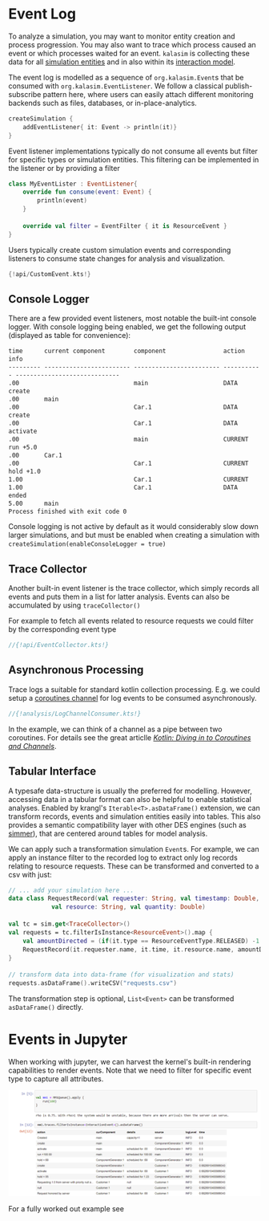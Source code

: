 # Event Log

To analyze a simulation, you may want to monitor entity creation and process progression. You may also want to trace which process caused an event or which processes waited for an event. `kalasim` is collecting these data for all  [simulation entities](basics.md) and in also within its [interaction model](component.md#process-interaction).


The event log is modelled as a sequence of `org.kalasim.Event`s that be consumed  with `org.kalasim.EventListener`. We follow a classical  publish-subscribe pattern here, where users can easily attach different monitoring backends such as files, databases, or in-place-analytics.

```kotlin
createSimulation { 
    addEventListener{ it: Event -> println(it)}    
}
```

Event listener implementations typically do not consume all events but filter for specific types or simulation entities. This filtering can be implemented in the listener or by providing a filter

```kotlin
class MyEventLister : EventListener{
    override fun consume(event: Event) {
        println(event)
    }

    override val filter = EventFilter { it is ResourceEvent }
}
```

Users typically create custom simulation events and corresponding listeners to consume state changes for analysis and visualization. 

```kotlin  hl_lines="1000"
{!api/CustomEvent.kts!}
```

## Console Logger

There are a few provided event listeners, most notable the built-int console logger. With console logging being enabled, we get the following output (displayed as table for convenience):

```
time      current component        component                action      info                          
--------- ------------------------ ------------------------ ----------- -----------------------------
.00                                main                     DATA        create
.00       main
.00                                Car.1                    DATA        create
.00                                Car.1                    DATA        activate
.00                                main                     CURRENT     run +5.0
.00       Car.1
.00                                Car.1                    CURRENT     hold +1.0
1.00                               Car.1                    CURRENT
1.00                               Car.1                    DATA        ended
5.00      main
Process finished with exit code 0
```

Console logging is not active by default as it would considerably slow down larger simulations, and but must be enabled when creating a simulation with `createSimulation(enableConsoleLogger = true)`

## Trace Collector

Another built-in event listener is the trace collector, which simply records all events and puts them in a list for latter analysis. Events can also be accumulated
 by using `traceCollector()`

For example to fetch all events related to resource requests we could filter by the corresponding event type

```kotlin
//{!api/EventCollector.kts!}
```

## Asynchronous Processing


Trace logs a suitable for standard kotlin collection processing. E.g. we could setup a [coroutines channel](https://kotlinlang.org/docs/reference/coroutines/channels.html) for log events to be consumed asynchronously.

```kotlin
//{!analysis/LogChannelConsumer.kts!}
```

In the example, we can think of a channel as a pipe between two coroutines. For details see the great articlle [_Kotlin: Diving in to Coroutines and Channels_]( 
https://proandroiddev.com/kotlin-coroutines-channels-csp-android-db441400965f).


## Tabular Interface

A typesafe data-structure is usually the preferred for modelling. However, accessing data in a tabular format can also be helpful to enable statistical analyses. Enabled by krangl's `Iterable<T>.asDataFrame()` extension, we can  transform  records, events and simulation entities easily into tables. This also provides a semantic compatibility layer with other DES engines (such as [simmer](about.md#simmer)), that are centered around tables for model analysis.

We can apply such a transformation simulation `Event`s. For example, we can apply an instance filter to the recorded log to extract only log records relating to resource requests. These can be transformed and converted to a csv with just:

```kotlin
// ... add your simulation here ...
data class RequestRecord(val requester: String, val timestamp: Double, 
            val resource: String, val quantity: Double)

val tc = sim.get<TraceCollector>()
val requests = tc.filterIsInstance<ResourceEvent>().map {
    val amountDirected = (if(it.type == ResourceEventType.RELEASED) -1 else 1) * it.amount
    RequestRecord(it.requester.name, it.time, it.resource.name, amountDirected)
}

// transform data into data-frame (for visualization and stats)  
requests.asDataFrame().writeCSV("requests.csv")
```

The transformation step is optional, `List<Event>` can be transformed `asDataFrame()` directly.


# Events in Jupyter

When working with jupyter, we can harvest the kernel's built-in rendering capabilities to render events. Note that we need to filter for specific event type to capture all attributes.

![](jupyter_event_log.png)

For a fully worked out example see 